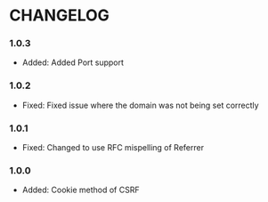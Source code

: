 # CHANGELOG

### 1.0.3

* Added:    Added Port support 

### 1.0.2   

* Fixed:    Fixed issue where the domain was not being set correctly

### 1.0.1

* Fixed:    Changed to use RFC mispelling of Referrer

### 1.0.0

* Added:    Cookie method of CSRF


